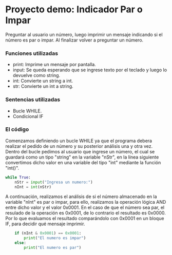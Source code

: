 # Proyecto demo: Indicador Par o Impar
Preguntar al usuario un número, luego imprimir un mensaje indicando si el número es par o impar. 
Al finalizar volver a preguntar un número.


### Funciones utilizadas
  - print: Imprime un mensaje por pantalla.
  - input: Se queda esperando que se ingrese texto por el teclado y luego lo devuelve como string.
  - int: Convierte un string a int.
  - str: Convierte un int a string.

### Sentencias utilizadas
  - Bucle WHILE.
  - Condicional IF

### El código

Comenzamos definiendo un bucle WHILE ya que el programa debera realizar el pedido de un número y su posterior análisis una y otra vez.
Dentro del bucle pedimos al usuario que ingrese un número, el cual se guardará como un tipo "string" en la variable "nStr", en la línea siguiente
convertimos dicho valor en una variable del tipo "int" mediante la función "int()".

```python
while True:
	nStr = input("Ingresa un numero:")
	nInt = int(nStr)
```

A continuación, realizamos el análisis de si el número almacenado en la variable "nInt" es par o impar, para ello, realizamos la operación
lógica AND entre dicho valor y el valor 0x0001. En el caso de que el número sea par, el resulado de la operación es 0x0001, de lo contrario el
resultado es 0x0000. Por lo que evaluamos el resultado comparándolo con 0x0001 en un bloque IF, para decidir qué mensaje imprimir.


```python
	if (nInt & 0x0001) == 0x0001:
		print("El numero es impar")
	else:
		print("El numero es par")
```

